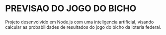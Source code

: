 # PREVISAO DO JOGO DO BICHO

Projeto desenvolvido em Node.js com uma inteligencia artificial, visando calcular as probabilidades de resultados
do jogo do bicho da loteria federal.
